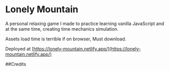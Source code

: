 # Lonely Mountain
A personal relaxing game I made to practice learning vanilla JavaScript and at the same time, creating time mechanics simulation.

Assets load time is terrible if on browser, Must download. 

Deployed at [https://lonely-mountain.netlify.app/](https://lonely-mountain.netlify.app/) 

##Credits
